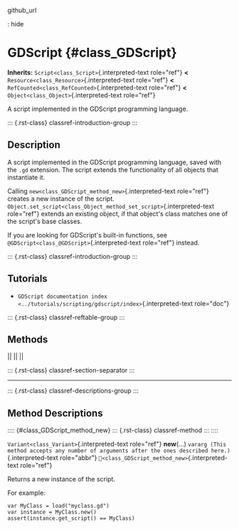 github_url

:   hide

# GDScript {#class_GDScript}

**Inherits:** `Script<class_Script>`{.interpreted-text role="ref"}
**\<** `Resource<class_Resource>`{.interpreted-text role="ref"} **\<**
`RefCounted<class_RefCounted>`{.interpreted-text role="ref"} **\<**
`Object<class_Object>`{.interpreted-text role="ref"}

A script implemented in the GDScript programming language.

::: {.rst-class}
classref-introduction-group
:::

## Description

A script implemented in the GDScript programming language, saved with
the `.gd` extension. The script extends the functionality of all objects
that instantiate it.

Calling `new<class_GDScript_method_new>`{.interpreted-text role="ref"}
creates a new instance of the script.
`Object.set_script<class_Object_method_set_script>`{.interpreted-text
role="ref"} extends an existing object, if that object\'s class matches
one of the script\'s base classes.

If you are looking for GDScript\'s built-in functions, see
`@GDScript<class_@GDScript>`{.interpreted-text role="ref"} instead.

::: {.rst-class}
classref-introduction-group
:::

## Tutorials

- `GDScript documentation index <../tutorials/scripting/gdscript/index>`{.interpreted-text
  role="doc"}

::: {.rst-class}
classref-reftable-group
:::

## Methods

||
||
||

::: {.rst-class}
classref-section-separator
:::

------------------------------------------------------------------------

::: {.rst-class}
classref-descriptions-group
:::

## Method Descriptions

:::: {#class_GDScript_method_new}
::: {.rst-class}
classref-method
:::
::::

`Variant<class_Variant>`{.interpreted-text role="ref"} **new**(\...)
`vararg (This method accepts any number of arguments after the ones described here.)`{.interpreted-text
role="abbr"} `🔗<class_GDScript_method_new>`{.interpreted-text
role="ref"}

Returns a new instance of the script.

For example:

    var MyClass = load("myclass.gd")
    var instance = MyClass.new()
    assert(instance.get_script() == MyClass)
